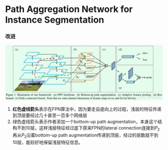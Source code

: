 # Path Aggregation Network for Instance Segmentation

### 改进

![PA-net](PA-NET.assets/20180729173615359)

1. **红色虚线箭头**表示在FPN算法中，因为要走自底向上的过程，浅层的特征传递到顶层要经过几十甚至一百多个网络层
2. 绿色虚线箭头表示作者添加一个bottom-up path augmentation，本身这个结构不到10层，这样浅层特征经过底下原来FPN的lateral connection连接到$P_2$再从$P_2$沿着bottom-up path augmentation传递到顶层，经过的层数就不到10层，能较好地保留浅层特征信息。